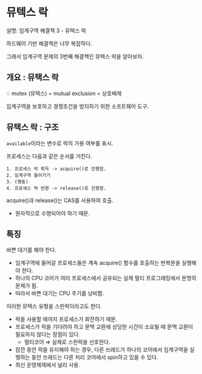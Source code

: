 # 뮤텍스 락

설명: 임계구역 해결책 3 - 뮤택스 락

하드웨어 기반 해결책은 너무 복잡하다.

그래서 임계구역 문제의 3번째 해결책인 뮤택스 락을 알아보자.

## 개요 : 뮤택스 락

<aside>
💡 mutex (뮤택스) = mutual exclusion = 상호배제

</aside>

임계구역을 보호하고 경쟁조건을 방지하기 위한 소프트웨어 도구.

## 뮤택스 락 : 구조

`available`이라는 변수로 락의 가용 여부를 표시.

프로세스는 다음과 같은 순서를 거친다.

```
1. 프로세스 락 획득 -> acquire()로 진행함.
2. 임계구역 들어가기
3. (행동)
4. 프로세스 락 반환 -> release()로 진행함.
```

acquire()과 release()는 CAS를 사용하여 호출.

- 원자적으로 수행되어야 하기 때문.

## 특징

바쁜 대기를 해야 한다.

- 임계구역에 들어갈 프로세스들은 계속 acquire() 함수를 호출하는 반복문을 실행해야 한다.
- 하나의 CPU 코어가 여러 프로세스에서 공유되는 실제 멀티 프로그래밍에서 분명히 문제가 됨.
- 따라서 바쁜 대기는 CPU 주기를 낭비함.

이러한 뮤택스 유형을 스핀락이라고도 한다.

- 락을 사용할 때까지 프로세스가 회전하기 때문.
- 프로세스가 락을 기다려야 하고 문맥 교환에 상당한 시간이 소요될 때 문맥 교환이 필요하지 않다는 장점이 있다.
    - 멀티코어 ⇒ 실제로 스핀락을 선호한다.
- 잠깐 동안 락을 유지해야 하는 경우, 다른 쓰레드가 하나의 코어에서 임계구역을 실행하는 동안 쓰레드는 다른 처리 코어에서 spin하고 있을 수 있다.
- 최신 운영체제에서 널리 사용.